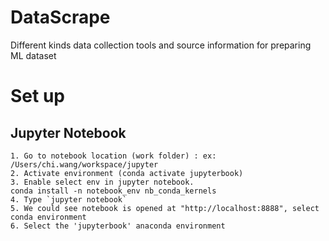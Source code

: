 # DataScrape
Different kinds data collection tools and source information for preparing ML dataset

# Set up

## Jupyter Notebook
	1. Go to notebook location (work folder) : ex: /Users/chi.wang/workspace/jupyter
	2. Activate environment (conda activate jupyterbook)
	3. Enable select env in jupyter notebook.
	conda install -n notebook_env nb_conda_kernels
	4. Type `jupyter notebook`
	5. We could see notebook is opened at "http://localhost:8888", select conda environment
	6. Select the 'jupyterbook' anaconda environment


